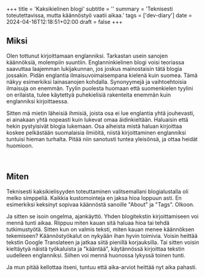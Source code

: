 +++
title = 'Kaksikielinen blogi'
subtitle = ''
summary = 'Teknisesti toteutettavissa, mutta käännöstyö vaatii aikaa.'
tags = ['dev-diary']
date = 2024-04-16T12:18:51+02:00
draft = false
+++

## Miksi
Olen tottunut kirjoittamaan englanniksi. Tarkastan usein sanojen käännöksiä, molempiin suuntiin. Englanninkielinen blogi voisi teoriassa saavuttaa laajemman lukijakunnan, jos joskus mainostaisin tätä blogia jossakin. Pidän englantia ilmaisuvoimaisempana kielenä kuin suomea. Tämä näkyy esimerkiksi lainasanojen kohdalla. Synonyymejä ja vaihtoehtoisia ilmaisuja on enemmän. Tyylin puolesta huomaan että suomenkielen tyylini on erilaista, tulee käytettyä puhekielisiä rakenteita enemmän kuin englanniksi kirjoittaessa.

Sitten mä mietin läheisiä ihmisiä, joista osa ei lue englantia yhtä jouhevasti, ei ainakaan yhtä nopeasti kuin lukevat omaa äidinkieltään. Haluaisin että hekin pystyisivät blogia lukemaan. Osa aiheista mistä haluan kirjoittaa koskee pelkästään suomalaisia ilmiöitä, niistä kirjoittaminen englanniksi tuntuisi hieman turhalta. Pitää niin sanotusti tuntea yleisönsä, ja ottaa heidät huomioon.

&nbsp;

## Miten
Teknisesti kaksikielisyyden toteuttaminen valitsemallani blogialustalla oli melko simppeliä. Kaikkia kustomointeja en jaksa hioa loppuun asti. En esimerkiksi keksinyt sopivaa käännöstä sanoille "About" ja "Tags". Olkoon.

Ja sitten se isoin ongelma, ajankäyttö. Yhden blogitekstin kirjoittamiseen voi mennä tunti aikaa. Riippuu miten kauan sitä haluaa hioa tai tehdä tutkimustyötä. Sitten kun on valmis teksti, miten kauan menee käännöksen tekemiseen? Käännöstyökalut on nykyään ihan hyvin toimivia. Voisin heittää tekstin Google Translateen ja jatkaa siitä pienillä korjauksilla. Tai sitten voisin kieltäytyä näistä työkaluista ja "kääntää", käytännössä kirjoittaa tekstin uudelleen englanniksi. Siihen voi mennä huonossa lykyssä toinen tunti.

Ja mun pitää kellottaa itseni, tuntuu että aika-arviot heittää nyt aika pahasti.